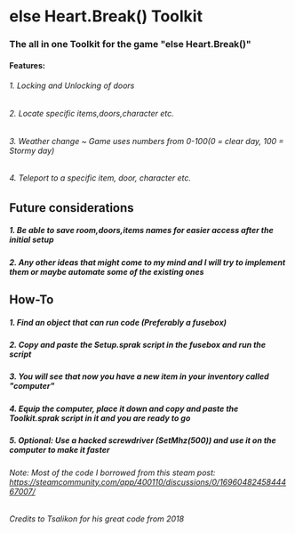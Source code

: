 # else Heart.Break() Toolkit

### The all in one Toolkit for the game "else Heart.Break()"


#### Features:
###### 1. Locking and Unlocking of doors
###### 2. Locate specific items,doors,character etc.
###### 3. Weather change ~ Game uses numbers from 0-100(0 = clear day, 100 = Stormy day)
###### 4. Teleport to a specific item, door, character etc.


## Future considerations
##### 1. Be able to save room,doors,items names for easier access after the initial setup
##### 2. Any other ideas that might come to my mind and I will try to implement them or maybe automate some of the existing ones



## How-To
##### 1. Find an object that can run code (Preferably a fusebox)
##### 2. Copy and paste the Setup.sprak script in the fusebox and run the script
##### 3. You will see that now you have a new item in your inventory called "computer"
##### 4. Equip the computer, place it down and copy and paste the Toolkit.sprak script in it and you are ready to go
##### 5. Optional: Use a hacked screwdriver (SetMhz(500)) and use it on the computer to make it faster


###### Note: Most of the code I borrowed from this steam post: https://steamcommunity.com/app/400110/discussions/0/1696048245844467007/
###### Credits to Tsalikon for his great code from 2018